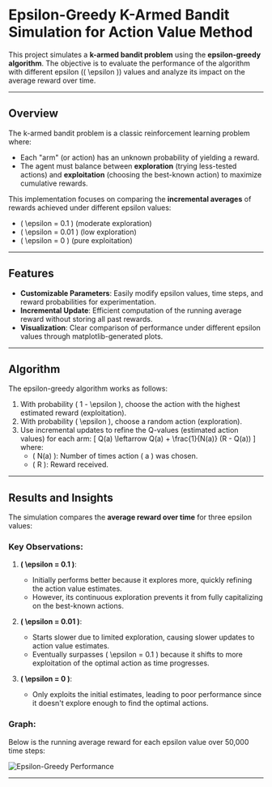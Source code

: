 # Epsilon-Greedy K-Armed Bandit Simulation for Action Value Method

This project simulates a **k-armed bandit problem** using the **epsilon-greedy algorithm**. The objective is to evaluate the performance of the algorithm with different epsilon (\( \epsilon \)) values and analyze its impact on the average reward over time.

---

## Overview

The k-armed bandit problem is a classic reinforcement learning problem where:
- Each "arm" (or action) has an unknown probability of yielding a reward.
- The agent must balance between **exploration** (trying less-tested actions) and **exploitation** (choosing the best-known action) to maximize cumulative rewards.

This implementation focuses on comparing the **incremental averages** of rewards achieved under different epsilon values:
- \( \epsilon = 0.1 \) (moderate exploration)
- \( \epsilon = 0.01 \) (low exploration)
- \( \epsilon = 0 \) (pure exploitation)

---

## Features

- **Customizable Parameters**: Easily modify epsilon values, time steps, and reward probabilities for experimentation.
- **Incremental Update**: Efficient computation of the running average reward without storing all past rewards.
- **Visualization**: Clear comparison of performance under different epsilon values through matplotlib-generated plots.

---

## Algorithm

The epsilon-greedy algorithm works as follows:
1. With probability \( 1 - \epsilon \), choose the action with the highest estimated reward (exploitation).
2. With probability \( \epsilon \), choose a random action (exploration).
3. Use incremental updates to refine the Q-values (estimated action values) for each arm:
   \[
   Q(a) \leftarrow Q(a) + \frac{1}{N(a)} (R - Q(a))
   \]
   where:
   - \( N(a) \): Number of times action \( a \) was chosen.
   - \( R \): Reward received.

---

## Results and Insights

The simulation compares the **average reward over time** for three epsilon values:

### Key Observations:
1. **\( \epsilon = 0.1 \)**:
   - Initially performs better because it explores more, quickly refining the action value estimates.
   - However, its continuous exploration prevents it from fully capitalizing on the best-known actions.

2. **\( \epsilon = 0.01 \)**:
   - Starts slower due to limited exploration, causing slower updates to action value estimates.
   - Eventually surpasses \( \epsilon = 0.1 \) because it shifts to more exploitation of the optimal action as time progresses.

3. **\( \epsilon = 0 \)**:
   - Only exploits the initial estimates, leading to poor performance since it doesn't explore enough to find the optimal actions.

### Graph:
Below is the running average reward for each epsilon value over 50,000 time steps:

![Epsilon-Greedy Performance](https://drive.google.com/uc?export=view&id=12PSoPIrJjlYouhWiV1BGDxxf_zwArq8E)

---

